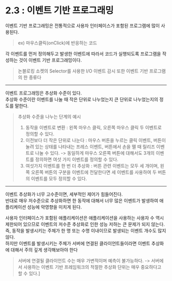 # 2.3 : 이벤트 기반 프로그래밍  
이벤트 기반 프로그래밍은 전통적으로 사용자 인터페이스가 포함된 프로그램에 많이 사용된다.
> ex) 마우스클릭(onClick)에 반응하는 코드

각 이벤트를 먼저 정의해두고 발생한 이벤트에 따라서 코드가 실행되도록 프로그램을 작성하는 것이 이벤트 기반 프로그래밍이다.
> 논블로킹 소켓의 Selector를 사용한 I/O 이벤트 감시 또한 이벤트 기반 프로그램의 한 종류다

*****
이벤트 프로그래밍은 추상화 수준이 있다.  
추상화 수준이란 이벤트를 나눌 때 작은 단위로 나누었는지 큰 단위로 나누었는지의 정도를 말한다.  
> 추상화 수준을 나누는 단계의 예시  
> 1. 동작을 이벤트로 변환 : 왼쪽 마우스 클릭, 오른쪽 마우스 클릭 두 이벤트로 정의할 수 있다.
> 2. 이전보다 더 작은 단위로 나눈다 : 마우스 버튼을 누르는 클릭 이벤트, 버튼이 눌려 있는 상태를 나타내는 프레스 이벤트, 버튼에서 손을 뗄 때 릴리즈 이벤트로 나눌 수 있다. -> 동일하게 마우스 오른쪽 버튼에 대해서도 3개의 이벤트를 정의하면 여섯 가지 이벤트를 정의할 수 있다.
> 3. 여섯가지 이벤트를 한 번 더 추상화 : 버튼 관련 이벤트는 모두 세 개이며, 왼쪽 오른쪽 버튼의 구분을 이벤트에 전달한다면 세 이벤트를 사용하여 두 버튼의 이벤트를 모두 정의할 수 있다.

*****
이벤트 추상화가 너무 고수준이면, 세부적인 제어가 힘들어진다.  
반대로 매우 저수준으로 추상화하면 한 동작에 대해서 너무 많은 이벤트가 발생하여 애플리케이션 성능에 악영향을 미치게 된다.  

사용자 인터페이스가 포함된 애플리케이션은 애플리케이션을 사용하는 사용자 수 역시 제한되어 있으므로 이벤트의 저수준 추상화로 인한 성능 저하는 큰 문제가 되지 않는다.  
즉, 동작을 발생시키는 주체가 한 명 또는 수명 이내이므로 발생되는 이벤트 개수도 많지 않다.  
하지만 이벤트를 발생시키는 주체가 서버에 연결된 클라이언트들이라면 이벤트 추상화에 대해서 주의 깊게 생각해보아야 한다
> 서버에 연결될 클라이언트 수는 매우 가변적이며 예측이 불가능하다. -> 서버에서 사용하는 이벤트 기반 프레임워크의 적절한 추상화 단위는 매우 중요하다고 할 수 있다.]
